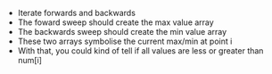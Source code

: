 * Iterate forwards and backwards
* The foward sweep should create the max value array
* The backwards sweep should create the min value array
​
* These two arrays symbolise the current max/min at point i
* With that, you could kind of tell if all values are less or greater than num[i]